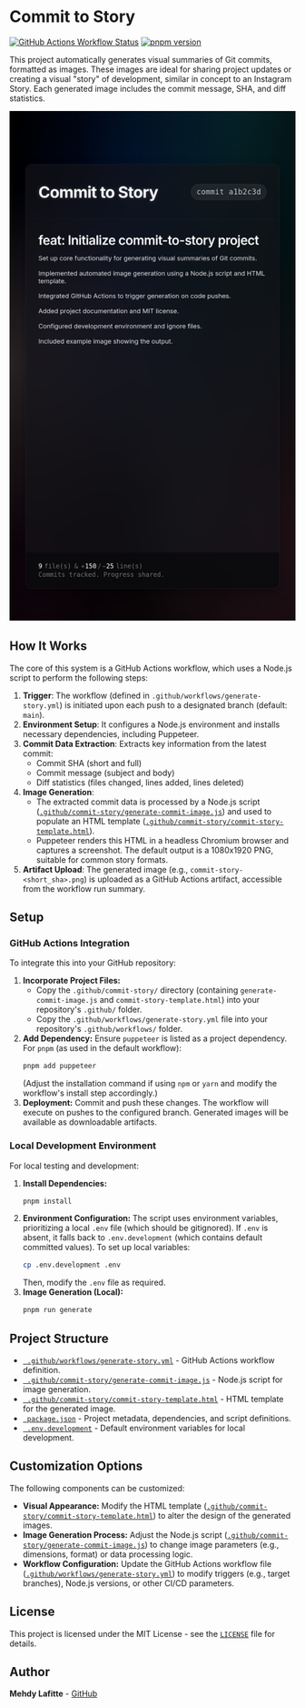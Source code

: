 # Commit to Story

[![GitHub Actions Workflow Status](https://github.com/lafittemehdy/commit-to-story/actions/workflows/generate-story.yml/badge.svg)](https://github.com/lafittemehdy/commit-to-story/actions/workflows/generate-story.yml) [![pnpm version](https://img.shields.io/badge/pnpm-8.x-f69220?logo=pnpm)](https://pnpm.io/)

This project automatically generates visual summaries of Git commits, formatted as images. These images are ideal for sharing project updates or creating a visual "story" of development, similar in concept to an Instagram Story. Each generated image includes the commit message, SHA, and diff statistics.

![Commit to Story example image.](commit-story.png)

## How It Works

The core of this system is a GitHub Actions workflow, which uses a Node.js script to perform the following steps:

1.  **Trigger**: The workflow (defined in `.github/workflows/generate-story.yml`) is initiated upon each push to a designated branch (default: `main`).
2.  **Environment Setup**: It configures a Node.js environment and installs necessary dependencies, including Puppeteer.
3.  **Commit Data Extraction**: Extracts key information from the latest commit:
    *   Commit SHA (short and full)
    *   Commit message (subject and body)
    *   Diff statistics (files changed, lines added, lines deleted)
4.  **Image Generation**:
    *   The extracted commit data is processed by a Node.js script ([`.github/commit-story/generate-commit-image.js`](.github/commit-story/generate-commit-image.js:1)) and used to populate an HTML template ([`.github/commit-story/commit-story-template.html`](.github/commit-story/commit-story-template.html:1)).
    *   Puppeteer renders this HTML in a headless Chromium browser and captures a screenshot. The default output is a 1080x1920 PNG, suitable for common story formats.
5.  **Artifact Upload**: The generated image (e.g., `commit-story-<short_sha>.png`) is uploaded as a GitHub Actions artifact, accessible from the workflow run summary.

## Setup

### GitHub Actions Integration

To integrate this into your GitHub repository:

1.  **Incorporate Project Files:**
    *   Copy the `.github/commit-story/` directory (containing `generate-commit-image.js` and `commit-story-template.html`) into your repository's `.github/` folder.
    *   Copy the `.github/workflows/generate-story.yml` file into your repository's `.github/workflows/` folder.
2.  **Add Dependency:**
    Ensure `puppeteer` is listed as a project dependency. For `pnpm` (as used in the default workflow):
    ```bash
    pnpm add puppeteer
    ```
    (Adjust the installation command if using `npm` or `yarn` and modify the workflow's install step accordingly.)
3.  **Deployment:**
    Commit and push these changes. The workflow will execute on pushes to the configured branch. Generated images will be available as downloadable artifacts.

### Local Development Environment

For local testing and development:

1.  **Install Dependencies:**
    ```bash
    pnpm install
    ```
2.  **Environment Configuration:**
    The script uses environment variables, prioritizing a local `.env` file (which should be gitignored). If `.env` is absent, it falls back to `.env.development` (which contains default committed values).
    To set up local variables:
    ```bash
    cp .env.development .env
    ```
    Then, modify the `.env` file as required.
3.  **Image Generation (Local):**
    ```bash
    pnpm run generate
    ```

## Project Structure

- [` .github/workflows/generate-story.yml`](.github/workflows/generate-story.yml) - GitHub Actions workflow definition.
- [` .github/commit-story/generate-commit-image.js`](.github/commit-story/generate-commit-image.js) - Node.js script for image generation.
- [` .github/commit-story/commit-story-template.html`](.github/commit-story/commit-story-template.html) - HTML template for the generated image.
- [` package.json`](package.json) - Project metadata, dependencies, and script definitions.
- [` .env.development`](.env.development) - Default environment variables for local development.

## Customization Options

The following components can be customized:

- **Visual Appearance:** Modify the HTML template ([`.github/commit-story/commit-story-template.html`](.github/commit-story/commit-story-template.html)) to alter the design of the generated images.
- **Image Generation Process:** Adjust the Node.js script ([`.github/commit-story/generate-commit-image.js`](.github/commit-story/generate-commit-image.js)) to change image parameters (e.g., dimensions, format) or data processing logic.
- **Workflow Configuration:** Update the GitHub Actions workflow file ([`.github/workflows/generate-story.yml`](.github/workflows/generate-story.yml)) to modify triggers (e.g., target branches), Node.js versions, or other CI/CD parameters.

## License

This project is licensed under the MIT License - see the [`LICENSE`](LICENSE) file for details.

## Author

**Mehdy Lafitte** - [GitHub](https://github.com/lafittemehdy)
